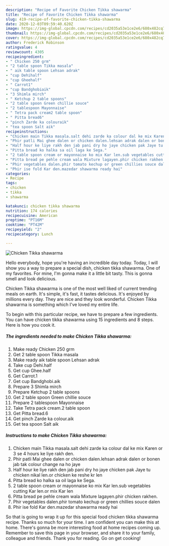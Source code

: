 ```yaml
---
description: "Recipe of Favorite Chicken Tikka shawarma"
title: "Recipe of Favorite Chicken Tikka shawarma"
slug: 419-recipe-of-favorite-chicken-tikka-shawarma
date: 2020-12-03T09:59:40.620Z
image: https://img-global.cpcdn.com/recipes/cd2035a53e1ce2e6/680x482cq70/chicken-tikka-shawarma-recipe-main-photo.jpg
thumbnail: https://img-global.cpcdn.com/recipes/cd2035a53e1ce2e6/680x482cq70/chicken-tikka-shawarma-recipe-main-photo.jpg
cover: https://img-global.cpcdn.com/recipes/cd2035a53e1ce2e6/680x482cq70/chicken-tikka-shawarma-recipe-main-photo.jpg
author: Frederick Robinson
ratingvalue: 4
reviewcount: 4305
recipeingredient:
- " Chicken 250 grm"
- "2 table spoon Tikka masala"
- " aik table spoon Lehsan adrak"
- "cup Dehihalf"
- "cup Gheehalf"
- " Carrot1"
- "cup Bandghobiaik"
- "3 Shimla mirch"
- " Ketchup 2 table spoons"
- "2 table spoon Green chillie souce"
- "2 tablespoon Mayonnaise"
- " Tetra pack cream2 table spoon"
- " Pitta bread6"
- "pinch Zarde ka colouraik"
- "tea spoon Salt aik"
recipeinstructions:
- "Chicken main Tikka masala.salt dehi zarde ka colour dal ke mix Karen or 3 se 4 hours ke liye rakh den."
- "Phir patli Mai ghee dalen or chicken dalen.lehsan adrak dalen or bonen jab tak colour change na ho jaye"
- "Half hour ke liye rakh den jab pani dry ho jaye chicken pak Jaye tu chicken nikal len.or chicken ke reshe kr len"
- "Pitta bread ko halka sa oil laga ke Sega."
- "2 table spoon cream or mayonnaise ko mix Kar len.sub vegetables cutting Kar len.or mix Kar len"
- "Pitta bread pe pehle cream wala Mixture lagayen.phir chicken rakhen."
- "Phir vegetables dalen.phir tomato kechup or green chillies souce dalen"
- "Phir ise fold Kar den.mazedar shawarma ready hai"
categories:
- Recipe
tags:
- chicken
- tikka
- shawarma

katakunci: chicken tikka shawarma 
nutrition: 174 calories
recipecuisine: American
preptime: "PT16M"
cooktime: "PT42M"
recipeyield: "2"
recipecategory: Lunch

---
```



![Chicken Tikka shawarma](https://img-global.cpcdn.com/recipes/cd2035a53e1ce2e6/680x482cq70/chicken-tikka-shawarma-recipe-main-photo.jpg)

Hello everybody, hope you're having an incredible day today. Today, I will show you a way to prepare a special dish, chicken tikka shawarma. One of my favorites. For mine, I'm gonna make it a little bit tasty. This is gonna smell and look delicious.

Chicken Tikka shawarma is one of the most well liked of current trending meals on earth. It's simple, it's fast, it tastes delicious. It's enjoyed by millions every day. They are nice and they look wonderful. Chicken Tikka shawarma is something which I've loved my entire life.




To begin with this particular recipe, we have to prepare a few ingredients. You can have chicken tikka shawarma using 15 ingredients and 8 steps. Here is how you cook it.

<!--inarticleads1-->

##### The ingredients needed to make Chicken Tikka shawarma:

1. Make ready  Chicken 250 grm
1. Get 2 table spoon Tikka masala
1. Make ready  aik table spoon Lehsan adrak
1. Take cup Dehi.half
1. Get cup Ghee.half
1. Get  Carrot.1
1. Get cup Bandghobi.aik
1. Prepare 3 Shimla mirch
1. Prepare  Ketchup 2 table spoons
1. Get 2 table spoon Green chillie souce
1. Prepare 2 tablespoon Mayonnaise
1. Take  Tetra pack cream.2 table spoon
1. Get  Pitta bread.6
1. Get pinch Zarde ka colour.aik
1. Get tea spoon Salt aik




<!--inarticleads2-->

##### Instructions to make Chicken Tikka shawarma:

1. Chicken main Tikka masala.salt dehi zarde ka colour dal ke mix Karen or 3 se 4 hours ke liye rakh den.
1. Phir patli Mai ghee dalen or chicken dalen.lehsan adrak dalen or bonen jab tak colour change na ho jaye
1. Half hour ke liye rakh den jab pani dry ho jaye chicken pak Jaye tu chicken nikal len.or chicken ke reshe kr len
1. Pitta bread ko halka sa oil laga ke Sega.
1. 2 table spoon cream or mayonnaise ko mix Kar len.sub vegetables cutting Kar len.or mix Kar len
1. Pitta bread pe pehle cream wala Mixture lagayen.phir chicken rakhen.
1. Phir vegetables dalen.phir tomato kechup or green chillies souce dalen
1. Phir ise fold Kar den.mazedar shawarma ready hai




So that is going to wrap it up for this special food chicken tikka shawarma recipe. Thanks so much for your time. I am confident you can make this at home. There's gonna be more interesting food at home recipes coming up. Remember to save this page in your browser, and share it to your family, colleague and friends. Thank you for reading. Go on get cooking!
